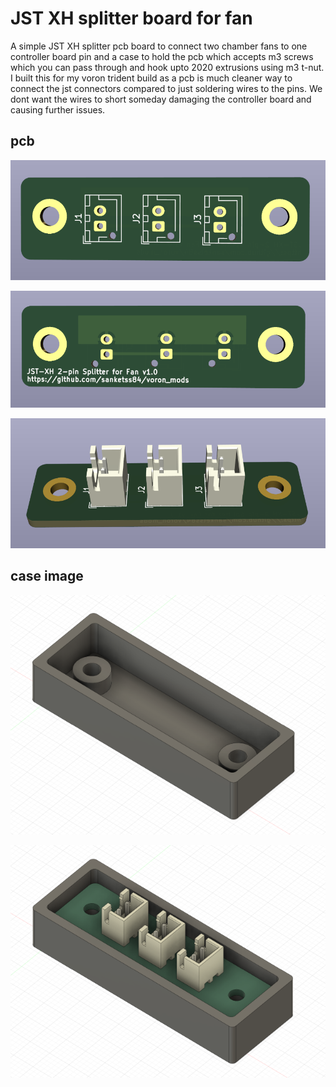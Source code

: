 # JST XH splitter board for fan

A simple JST XH splitter pcb board to connect two chamber fans to one controller board pin and a case to hold the pcb which accepts m3 screws which you can pass through and hook upto 2020 extrusions using m3 t-nut. I built this for my voron trident build as a pcb is much cleaner way to connect the jst connectors compared to just soldering wires to the pins. We dont want the wires to short someday damaging the controller board and causing further issues. 

## pcb 

![](./pictures/pcb%20front-sm.png)

![](pictures/pcb%20back-sm.png)

![](pictures/pcb%20with%203d%20model-sm.png)

## case image 

![](pictures/case-sm.png)

![](pictures/case%20with%20pcb-sm.png)




